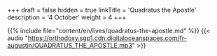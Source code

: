 +++
draft = false
hidden = true
linkTitle = 'Quadratus the Apostle'
description = '4 October'
weight = 4
+++

{{% include file="content/en/lives/quadratus-the-apostle.md" %}}
{{< audio "https://orthodoxy.sgp1.cdn.digitaloceanspaces.com/fr-augustin/QUADRATUS_THE_APOSTLE.mp3" >}}
